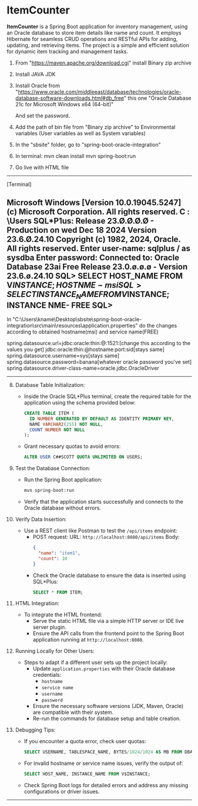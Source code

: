 # ItemCounter
**ItemCounter** is a Spring Boot application for inventory management, using an Oracle database to store item details like name and count. It employs Hibernate for seamless CRUD operations and RESTful APIs for adding, updating, and retrieving items. The project is a simple and efficient solution for dynamic item tracking and management tasks.

1. From "https://maven.apache.org/download.cgi" install Binary zip archive

2. Install JAVA JDK

3. Install Oracle from "https://www.oracle.com/middleeast/database/technologies/oracle-database-software-downloads.html#db_free" this one "Oracle Database 21c for Microsoft Windows x64 (64-bit)"

   And set the password.

4. Add the path of bin file from "Binary zip archive" to Environmental variables (User variables as well as System variables)

5. In the "sbsite" folder, go to "spring-boot-oracle-integration"

6. In terminal:
   mvn clean install
   mvn spring-boot:run

7. Go live with HTML file

----------------------------------------------------------------------------------------------------------------------

[Terminal]

Microsoft Windows [Version 10.0.19045.5247]
(c) Microsoft Corporation. All rights reserved.
C : \Users
SQL*P1us: Release 23.Ø.Ø.Ø.Ø - Production on wed Dec 18 2024
Version 23.6.Ø.24.10
Copyright (c) 1982, 2024, Oracle. All rights reserved.
Enter user-name: sqlplus / as sysdba
Enter password:
Connected to:
Oracle Database 23ai Free Release 23.0.ø.ø.ø -
Version 23.6.ø.24.10
SQL> SELECT HOST_NAME FROM V$INSTANCE;
HOST NME-
msi
SQL> SELECT INSTANCE_NAME FROM V$INSTANCE;
INSTANCE NME-
FREE
SQL>
-----------------------------------------------------------------------------------------------------------------------

In "C:\Users\kname\Desktop\sbsite\spring-boot-oracle-integration\src\main\resources\application.properties" do the changes according to obtained hostname(msi) and service name\(FREE)

spring.datasource.url=jdbc:oracle:thin:@<hostname>:1521:<servicename>[change this according to the values you get]
jdbc:oracle:thin:@hostname:port:sid[stays same]
spring.datasource.username=sys[stays same]
spring.datasource.password=banana[whatever oracle password you've set]
spring.datasource.driver-class-name=oracle.jdbc.OracleDriver

-----------------------------------------------------------------------------------------------------------------------

8. Database Table Initialization:
   - Inside the Oracle SQL*Plus terminal, create the required table for the application using the schema provided below:
     ```sql
     CREATE TABLE ITEM (
       ID NUMBER GENERATED BY DEFAULT AS IDENTITY PRIMARY KEY,
       NAME VARCHAR2(255) NOT NULL,
       COUNT NUMBER NOT NULL
     );
     ```
   - Grant necessary quotas to avoid errors:
     ```sql
     ALTER USER C##SCOTT QUOTA UNLIMITED ON USERS;
     ```

9. Test the Database Connection:
   - Run the Spring Boot application:
     ```sh
     mvn spring-boot:run
     ```
   - Verify that the application starts successfully and connects to the Oracle database without errors.

10. Verify Data Insertion:
    - Use a REST client like Postman to test the `/api/items` endpoint:
      - POST request:
        URL: `http://localhost:8080/api/items`
        Body:
        ```json
        {
          "name": "item1",
          "count": 10
        }
        ```
      - Check the Oracle database to ensure the data is inserted using SQL*Plus:
        ```sql
        SELECT * FROM ITEM;
        ```

11. HTML Integration:
    - To integrate the HTML frontend:
      - Serve the static HTML file via a simple HTTP server or IDE live server plugin.
      - Ensure the API calls from the frontend point to the Spring Boot application running at `http://localhost:8080`.

12. Running Locally for Other Users:
    - Steps to adapt if a different user sets up the project locally:
      - Update `application.properties` with their Oracle database credentials:
        - `hostname`
        - `service name`
        - `username`
        - `password`
      - Ensure the necessary software versions (JDK, Maven, Oracle) are compatible with their system.
      - Re-run the commands for database setup and table creation.

13. Debugging Tips:
    - If you encounter a quota error, check user quotas:
      ```sql
      SELECT USERNAME, TABLESPACE_NAME, BYTES/1024/1024 AS MB FROM DBA_TS_QUOTAS;
      ```
    - For invalid hostname or service name issues, verify the output of:
      ```sql
      SELECT HOST_NAME, INSTANCE_NAME FROM V$INSTANCE;
      ```
    - Check Spring Boot logs for detailed errors and address any missing configurations or driver issues.

-----------------------------------------------------------------------------------------------------------------------

